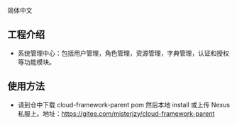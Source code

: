 简体中文
## 工程介绍
- 系统管理中心：包括用户管理，角色管理，资源管理，字典管理，认证和授权等功能模块。

## 使用方法
- 请到仓中下载 cloud-framework-parent pom 然后本地 install 或上传 Nexus私服上。地址：https://gitee.com/misterjzy/cloud-framework-parent


